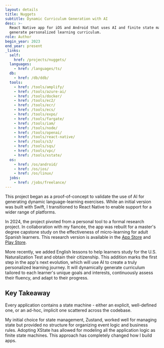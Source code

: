 ```yaml
---
layout: details
title: Nuggets
subtitle: Dynamic Curriculum Generation with AI
desc: >-
  React Native app for iOS and Android that uses AI and finite state machines to
  generate personalized learning curriculum.
role: Author
begin_year: 2023
end_year: present
_links:
  self:
    href: /projects/nuggets/
  languages:
    - href: /languages/ts/
  db:
    - href: /db/ddb/
  tools:
    - href: /tools/amplify/
    - href: /tools/azure-ai/
    - href: /tools/docker/
    - href: /tools/ec2/
    - href: /tools/ecr/
    - href: /tools/ecs/
    - href: /tools/expo/
    - href: /tools/fargate/
    - href: /tools/iam/
    - href: /tools/node/
    - href: /tools/openai/
    - href: /tools/react-native/
    - href: /tools/s3/
    - href: /tools/sqs/
    - href: /tools/vpc/
    - href: /tools/xstate/
  os:
    - href: /os/android/
    - href: /os/ios/
    - href: /os/linux/
  jobs:
    - href: /jobs/freelance/
---
```


This project began as a proof-of-concept to validate the use of AI for generating dynamic language-learning exercises. While an initial version was built with Swift, I transitioned to React Native to enable support for a wider range of platforms.

In 2024, the project pivoted from a personal tool to a formal research project. In collaboration with my fiancée, the app was rebuilt for a master's degree capstone study on the effectiveness of micro-learning for adult Spanish learners. This research version is available in the [App Store](https://apps.apple.com/us/app/nuggets-language-learning/id6477367353) and [Play Store](https://play.google.com/store/apps/details?id=education.futuristic.nuggets).

More recently, we added English lessons to help learners study for the U.S. Naturalization Test and obtain their citizenship. This addition marks the first step in the app's next evolution, which will use AI to create a truly personalized learning journey. It will dynamically generate curriculum tailored to each learner's unique goals and interests, continuously assess their fluency, and adapt to their progress.

## Key Takeaway

Every application contains a state machine - either an explicit, well-defined one, or an ad-hoc, implicit one scattered across the codebase.

My initial choice for state management, Zustand, worked well for managing state but provided no structure for organizing event logic and business rules. Adopting XState has allowed for modeling all the application logic as finite state machines. This approach has completely changed how I build apps.
